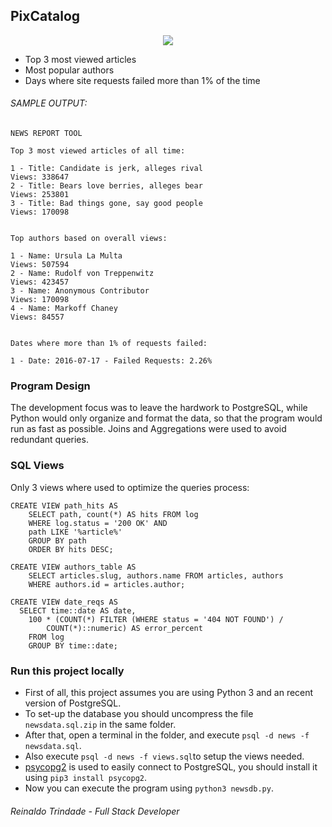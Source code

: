 ## PixCatalog

<p align="center">
  <img src="./images/logo.svg">
</p>

* Top 3 most viewed articles
* Most popular authors
* Days where site requests failed more than 1% of the time

###### SAMPLE OUTPUT:

```
NEWS REPORT TOOL

Top 3 most viewed articles of all time:

1 - Title: Candidate is jerk, alleges rival
Views: 338647
2 - Title: Bears love berries, alleges bear
Views: 253801
3 - Title: Bad things gone, say good people
Views: 170098


Top authors based on overall views:

1 - Name: Ursula La Multa
Views: 507594
2 - Name: Rudolf von Treppenwitz
Views: 423457
3 - Name: Anonymous Contributor
Views: 170098
4 - Name: Markoff Chaney
Views: 84557


Dates where more than 1% of requests failed:

1 - Date: 2016-07-17 - Failed Requests: 2.26%

```

### Program Design

The development focus was to leave the hardwork to PostgreSQL, while Python would only organize and format the data, so that the program would run as fast as possible. Joins and Aggregations were used to avoid redundant queries.

### SQL Views

Only 3 views where used to optimize the queries process:

```
CREATE VIEW path_hits AS
    SELECT path, count(*) AS hits FROM log
    WHERE log.status = '200 OK' AND
    path LIKE '%article%'
    GROUP BY path
    ORDER BY hits DESC;

CREATE VIEW authors_table AS
    SELECT articles.slug, authors.name FROM articles, authors 
    WHERE authors.id = articles.author;

CREATE VIEW date_reqs AS
  SELECT time::date AS date,
    100 * (COUNT(*) FILTER (WHERE status = '404 NOT FOUND') /
        COUNT(*)::numeric) AS error_percent
    FROM log
    GROUP BY time::date;
```

### Run this project locally
* First of all, this project assumes you are using Python 3 and an recent version of PostgreSQL.
* To set-up the database you should uncompress the file ``newsdata.sql.zip`` in the same folder.
* After that, open a terminal in the folder, and execute ``psql -d news -f newsdata.sql``.
* Also execute ``psql -d news -f views.sql``to setup the views needed.
* [psycopg2](http://initd.org/psycopg/) is used to easily connect to PostgreSQL, you should install it using ``pip3 install psycopg2``.
* Now you can execute the program using ``python3 newsdb.py``.

###### Reinaldo Trindade - Full Stack Developer